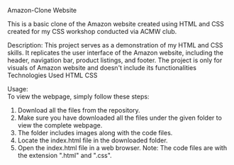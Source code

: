Amazon-Clone Website

This is a basic clone of the Amazon website created using HTML and CSS created for my CSS workshop conducted via ACMW club.

Description: 
This project serves as a demonstration of my HTML and CSS skills. It replicates the user interface of the Amazon website, including the header, navigation bar, product listings, and footer.
The project is only for visuals of Amazon website and doesn't include its functionalities
Technologies Used
HTML
CSS

Usage:   
To view the webpage, simply follow these steps:

1. Download all the files from the repository.
2. Make sure you have downloaded all the files under the given folder to view the complete webpage.
3. The folder includes images along with the code files.
4. Locate the index.html file in the downloaded folder.
5. Open the index.html file in a web browser.
Note: The code files are with the extension ".html" and ".css".


